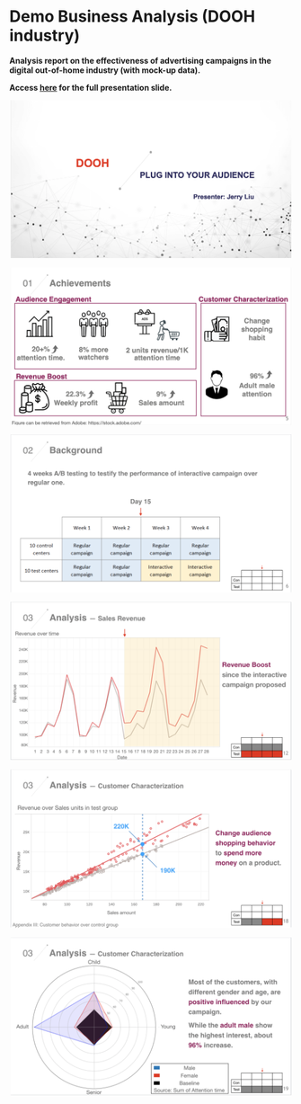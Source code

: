 
# Demo Business Analysis (DOOH industry)
**Analysis report on the effectiveness of advertising campaigns in the digital out-of-home industry (with mock-up data).**

**Access [here](https://drive.google.com/file/d/1uRN8DER-Dbr1rJ0qQKvamwv5sgdhPHEa/view?usp=sharing) for the full presentation slide.**


<p align="center">
<img src="https://github.com/Jerry-Tse/Example_Business_Analysis-DOOH-industry/blob/main/Images/Business_analysis_1.png" alt="drawing" width="500" align='center'/>&nbsp;&nbsp;<img src="https://github.com/Jerry-Tse/Example_Business_Analysis-DOOH-industry/blob/main/Images/Business_analysis_2.png" alt="drawing" width="500" align='center'/>
<br></br>
<img src="https://github.com/Jerry-Tse/Example_Business_Analysis-DOOH-industry/blob/main/Images/Business_analysis_3.png" alt="drawing" width="500" align='center'/>&nbsp;&nbsp;<img src="https://github.com/Jerry-Tse/Example_Business_Analysis-DOOH-industry/blob/main/Images/Business_analysis_4.png" alt="drawing" width="500" align='center'/>
<br></br>
<img src="https://github.com/Jerry-Tse/Example_Business_Analysis-DOOH-industry/blob/main/Images/Business_analysis_5.png" alt="drawing" width="500" align='center'/>&nbsp;&nbsp;<img src="https://github.com/Jerry-Tse/Example_Business_Analysis-DOOH-industry/blob/main/Images/Business_analysis_6.png" alt="drawing" width="500" align='center'/>
</p>


